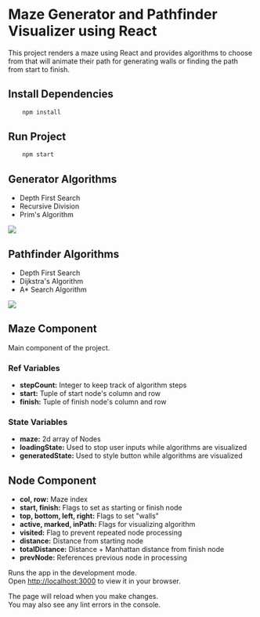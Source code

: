 # Maze Generator and Pathfinder Visualizer using React

This project renders a maze using React and provides algorithms to choose from that will animate their path for generating walls or finding the path from start to finish.

## Install Dependencies

```bash
    npm install
```

## Run Project

```bash
    npm start
```

## Generator Algorithms

-   Depth First Search
-   Recursive Division
-   Prim's Algorithm

![](https://github.com/phillipdinh/maze-2/blob/master/demo/generator.gif)

## Pathfinder Algorithms

-   Depth First Search
-   Dijkstra's Algorithm
-   A\* Search Algorithm

![](https://github.com/phillipdinh/maze-2/blob/master/demo/solver.gif)

## Maze Component

Main component of the project.

### Ref Variables

-   **stepCount:** Integer to keep track of algorithm steps
-   **start:** Tuple of start node's column and row
-   **finish:** Tuple of finish node's column and row

### State Variables

-   **maze:** 2d array of Nodes
-   **loadingState:** Used to stop user inputs while algorithms are visualized
-   **generatedState:** Used to style button while algorithms are visualized

## Node Component

-   **col, row:** Maze index
-   **start, finish:** Flags to set as starting or finish node
-   **top, bottom, left, right:** Flags to set "walls"
-   **active, marked, inPath:** Flags for visualizing algorithm
-   **visited:** Flag to prevent repeated node processing
-   **distance:** Distance from starting node
-   **totalDistance:** Distance + Manhattan distance from finish node
-   **prevNode:** References previous node in processing

Runs the app in the development mode.\
Open [http://localhost:3000](http://localhost:3000) to view it in your browser.

The page will reload when you make changes.\
You may also see any lint errors in the console.
